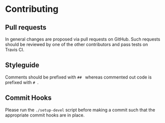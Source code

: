# Contributing

## Pull requests

In general changes are proposed via pull requests on GitHub. Such requests
should be reviewed by one of the other contributors and pass tests on Travis
CI.

## Styleguide

Comments should be prefixed with `## ` whereas commented out code is prefixed
with `# `.

## Commit Hooks

Please run the `./setup-devel` script before making a commit such that the
appropriate commit hooks are in place.
